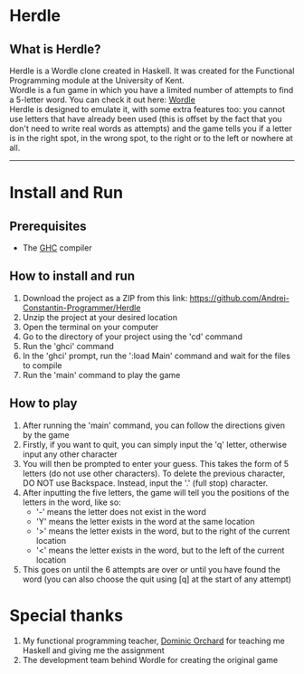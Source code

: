# Herdle

## What is Herdle?

Herdle is a Wordle clone created in Haskell. It was created for the Functional Programming module at the University of Kent.  
Wordle is a fun game in which you have a limited number of attempts to find a 5-letter word. You can check it out here: [Wordle](https://www.nytimes.com/games/wordle/index.html)  
Herdle is designed to emulate it, with some extra features too: you cannot use letters that have already been used (this is offset by the fact that you don't need to write real words as attempts) and the game tells you if a letter is in the right spot, in the wrong spot, to the right or to the left or nowhere at all.

---

# Install and Run

## Prerequisites
- The [GHC](https://www.haskell.org/downloads/) compiler

## How to install and run
1. Download the project as a ZIP from this link: https://github.com/Andrei-Constantin-Programmer/Herdle
2. Unzip the project at your desired location
3. Open the terminal on your computer
4. Go to the directory of your project using the 'cd' command
5. Run the 'ghci' command
6. In the 'ghci' prompt, run the ':load Main' command and wait for the files to compile
7. Run the 'main' command to play the game

## How to play
1. After running the 'main' command, you can follow the directions given by the game
2. Firstly, if you want to quit, you can simply input the 'q' letter, otherwise input any other character
3. You will then be prompted to enter your guess. This takes the form of 5 letters (do not use other characters). To delete the previous character, DO NOT use Backspace. Instead, input the '.' (full stop) character.
4. After inputting the five letters, the game will tell you the positions of the letters in the word, like so:
    - '-' means the letter does not exist in the word
    - 'Y' means the letter exists in the word at the same location
    - '>' means the letter exists in the word, but to the right of the current location
    - '<' means the letter exists in the word, but to the left of the current location
5. This goes on until the 6 attempts are over or until you have found the word (you can also choose the quit using [q] at the start of any attempt)

# Special thanks
1. My functional programming teacher, [Dominic Orchard](https://dorchard.github.io/) for teaching me Haskell and giving me the assignment
2. The development team behind Wordle for creating the original game
